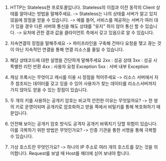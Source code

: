 1. HTTP는 Stateless한 프로토콜입니다. Stateless의 이점과 이전 동작의 Client 상태를 알아내는 방법을 말해주세요.
-> Stateless는 나의 상태를 서버가 알고 있지 않음에 장점을 얻을 수 있습니다.
-> 예를 들어, 서비스를 제공하는 서버가 여러 대가 있을 경우 다른 서버와 통신을 해도 상태를 "유지" 하지 않아 통신 할 수 있습니다.
-> 요처에 관한 결과 값을 클라이언트 측에서 갖고 있음으로 알 수 있습니다.

2. 지속연결의 장점을 말해주세요
-> 파이프라인을 구축해 건마다 요청을 맺고 끊는 것이 아닌 지속적인 연결을 통해 연결 리소스를 줄일 수 있습니다.

3. 해당 상태코드에 대한 설명을 간단하게 말해주세요
2xx : 성공 상태
3xx : 성공 시 특별한 리턴 반환
4xx : 사용자 요청 Exception
5xx : 서버 내부 Exception

4. 캐싱 프록시는 무엇이고 캐시를 이용 시 장점을 적어주세요
-> 리소스 서버에서 자주 참조되는 데이터를 갖고 있을 수 있어 사용자가 찾는 데이터를 리소스서버까지 가지 않아도 얻을 수 있는 장점이 있습니다.

5. 두 개의 키를 사용하는 공개키 암호는 비교적 안전한 이유는 무엇일까요?
-> 한 쌍의 키로 운영이되며 공개키로 암호화하고 받을 쪽에서 비밀키를 통해 복호화하기 때문입니다.

6. 안전해 보이는 공개키 암호 방식도 공격자 공개키 바꿔치기 당할 위험이 있습니다. 이를 극복하기 위한 방법은 무엇인가요?
-> 인증 기관을 통한 서명을 통해 극복할 수 있습니다.

7. 가상 호스트란 무엇인가요?
-> 하나의 IP 주소로 여러 개의 호스트를 갖는 것을 의미합니다. Request를 보낼 때 Host를 헤더에 싣어 보내야 합니다.
